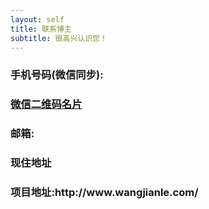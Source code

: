 ```yaml
---
layout: self
title: 联系博主
subtitle: 很高兴认识您！
---
```


<h3>手机号码(微信同步):</h3>

<a href="./assets/img/wechat.png" target="_blank"><h3>微信二维码名片</h3></a>

<h3>邮箱:</h3>

<h3>现住地址</h3>

<h3>项目地址:http://www.wangjianle.com/</h3>
